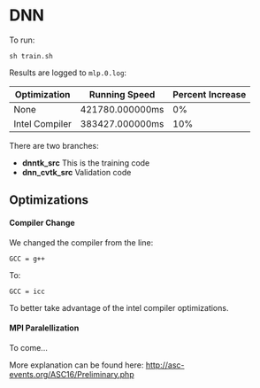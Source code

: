 # DNN

To run:
	
	sh train.sh

Results are logged to `mlp.0.log`:

| Optimization | Running Speed | Percent Increase |
| --- | --- | --- |
| None | 421780.000000ms | 0% |
| Intel Compiler | 383427.000000ms | 10% |

There are two branches:

* **dnntk_src**
	This is the training code
* **dnn_cvtk_src**
	Validation code

## Optimizations

#### Compiler Change
We changed the compiler from the line:

	GCC = g++

To:

	GCC = icc

To better take advantage of the intel compiler optimizations.

#### MPI Paralellization

To come...

More explanation can be found here: http://asc-events.org/ASC16/Preliminary.php
 

